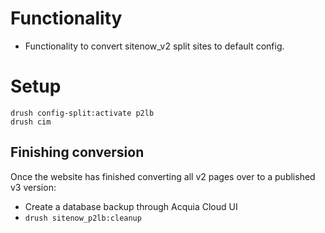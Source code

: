 # Functionality

- Functionality to convert sitenow_v2 split sites to default config.

# Setup

```
drush config-split:activate p2lb
drush cim
```

## Finishing conversion

Once the website has finished converting all v2 pages over to a published v3 version:

- Create a database backup through Acquia Cloud UI
- `drush sitenow_p2lb:cleanup`
